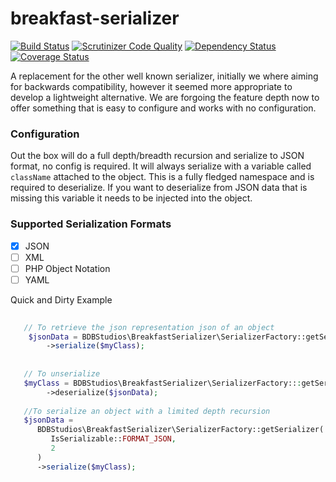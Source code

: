 # breakfast-serializer

[![Build Status](https://travis-ci.org/brettminnie/breakfast-serializer.svg)](https://travis-ci.org/brettminnie/breakfast-serializer)
[![Scrutinizer Code Quality](https://scrutinizer-ci.com/g/brettminnie/breakfast-serializer/badges/quality-score.png?b=develop)](https://scrutinizer-ci.com/g/brettminnie/breakfast-serializer/?branch=develop)
[![Dependency Status](https://www.versioneye.com/user/projects/55378b007f43bcd88900033d/badge.svg?style=flat)](https://www.versioneye.com/user/projects/55378b007f43bcd88900033d)
[![Coverage Status](https://coveralls.io/repos/brettminnie/breakfast-serializer/badge.svg?branch=master&service=github)](https://coveralls.io/github/brettminnie/breakfast-serializer?branch=master)

A replacement for the other well known serializer, initially we where aiming for backwards compatibility, however it seemed
more appropriate to develop a lightweight alternative. We are forgoing the feature depth now to offer something that is
easy to configure and works with no configuration.

### Configuration

Out the box will do a full depth/breadth recursion and serialize to JSON format, no config is required. It will always 
serialize with a variable called `className` attached to the object. This is a fully fledged namespace and is required
to deserialize. If you want to deserialize from JSON data that is missing this variable it needs to be injected into the
object.

### Supported Serialization Formats
- [x] JSON
- [ ]  XML
- [ ]  PHP Object Notation
- [ ]  YAML

Quick and Dirty Example
```php
   
   // To retrieve the json representation json of an object
    $jsonData = BDBStudios\BreakfastSerializer\SerializerFactory::getSerializer()
        ->serialize($myClass);
   
   
   // To unserialize
   $myClass = BDBStudios\BreakfastSerializer\SerializerFactory:::getSerializer()
        ->deserialize($jsonData);
   
   //To serialize an object with a limited depth recursion
   $jsonData = 
      BDBStudios\BreakfastSerializer\SerializerFactory::getSerializer(
         IsSerializable::FORMAT_JSON,
         2
      )
      ->serialize($myClass);
    
```


